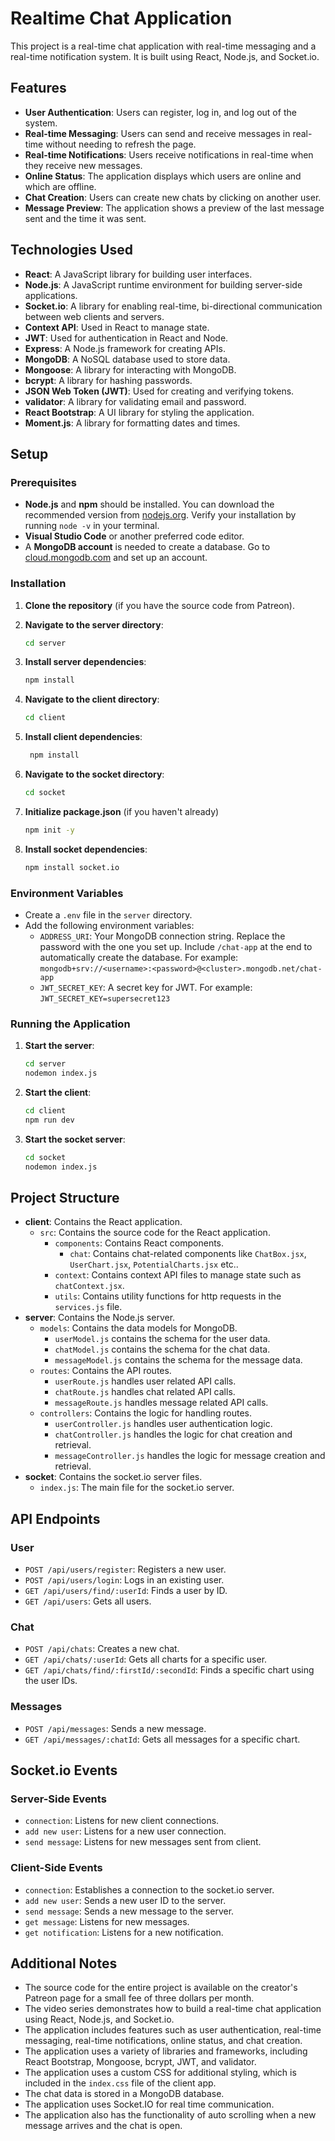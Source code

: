 # Realtime Chat Application

This project is a real-time chat application with real-time messaging and a real-time notification system. It is built using React, Node.js, and Socket.io.

## Features

*   **User Authentication**: Users can register, log in, and log out of the system.
*   **Real-time Messaging**: Users can send and receive messages in real-time without needing to refresh the page.
*   **Real-time Notifications**: Users receive notifications in real-time when they receive new messages.
*   **Online Status**: The application displays which users are online and which are offline.
*   **Chat Creation**: Users can create new chats by clicking on another user.
*  **Message Preview**: The application shows a preview of the last message sent and the time it was sent.

## Technologies Used

*   **React**: A JavaScript library for building user interfaces.
*   **Node.js**: A JavaScript runtime environment for building server-side applications.
*   **Socket.io**: A library for enabling real-time, bi-directional communication between web clients and servers.
*   **Context API**: Used in React to manage state.
*   **JWT**: Used for authentication in React and Node.
*   **Express**: A Node.js framework for creating APIs.
*   **MongoDB**: A NoSQL database used to store data.
*   **Mongoose**: A library for interacting with MongoDB.
*   **bcrypt**: A library for hashing passwords.
*   **JSON Web Token (JWT)**: Used for creating and verifying tokens.
*   **validator**: A library for validating email and password.
*   **React Bootstrap**: A UI library for styling the application.
*   **Moment.js**: A library for formatting dates and times.

## Setup

### Prerequisites

*   **Node.js** and **npm** should be installed. You can download the recommended version from [nodejs.org](https://nodejs.org). Verify your installation by running `node -v` in your terminal.
*   **Visual Studio Code** or another preferred code editor.
*   A **MongoDB account** is needed to create a database. Go to [cloud.mongodb.com](https://cloud.mongodb.com) and set up an account.

### Installation

1.  **Clone the repository** (if you have the source code from Patreon).

2.  **Navigate to the server directory**:
    ```bash
    cd server
    ```

3.  **Install server dependencies**:
    ```bash
    npm install
    ```

4.  **Navigate to the client directory**:
    ```bash
    cd client
    ```

5. **Install client dependencies**:
    ```bash
     npm install
   ```

6.  **Navigate to the socket directory**:
    ```bash
    cd socket
    ```

7.  **Initialize package.json** (if you haven't already)
    ```bash
    npm init -y
    ```
8.  **Install socket dependencies**:
    ```bash
    npm install socket.io
    ```
    
### Environment Variables

*   Create a `.env` file in the `server` directory.
*   Add the following environment variables:
    *   `ADDRESS_URI`: Your MongoDB connection string. Replace the password with the one you set up. Include `/chat-app` at the end to automatically create the database. For example: `mongodb+srv://<username>:<password>@<cluster>.mongodb.net/chat-app`
    *   `JWT_SECRET_KEY`: A secret key for JWT. For example: `JWT_SECRET_KEY=supersecret123`

### Running the Application

1.  **Start the server**:
    ```bash
    cd server
    nodemon index.js
    ```
2.  **Start the client**:
    ```bash
    cd client
    npm run dev
    ```
3.  **Start the socket server**:
    ```bash
    cd socket
    nodemon index.js
    ```

## Project Structure

*   **client**: Contains the React application.
    *   `src`: Contains the source code for the React application.
        *   `components`: Contains React components.
            *   `chat`: Contains chat-related components like `ChatBox.jsx`, `UserChart.jsx`, `PotentialCharts.jsx` etc..
        *   `context`: Contains context API files to manage state such as `chatContext.jsx`.
        * `utils`: Contains utility functions for http requests in the `services.js` file.
*   **server**: Contains the Node.js server.
    *   `models`: Contains the data models for MongoDB.
         * `userModel.js` contains the schema for the user data.
         * `chatModel.js` contains the schema for the chat data.
         * `messageModel.js` contains the schema for the message data.
    *   `routes`: Contains the API routes.
        * `userRoute.js` handles user related API calls.
        * `chatRoute.js` handles chat related API calls.
        * `messageRoute.js` handles message related API calls.
    *   `controllers`: Contains the logic for handling routes.
        *  `userController.js` handles user authentication logic.
        * `chatController.js` handles the logic for chat creation and retrieval.
        * `messageController.js` handles the logic for message creation and retrieval.
*   **socket**: Contains the socket.io server files.
    *   `index.js`: The main file for the socket.io server.

## API Endpoints

### User
*   `POST /api/users/register`: Registers a new user.
*   `POST /api/users/login`: Logs in an existing user.
*  `GET /api/users/find/:userId`: Finds a user by ID.
*   `GET /api/users`: Gets all users.

### Chat
*   `POST /api/chats`: Creates a new chat.
*   `GET /api/chats/:userId`: Gets all charts for a specific user.
* `GET /api/chats/find/:firstId/:secondId`: Finds a specific chart using the user IDs.

### Messages
*   `POST /api/messages`: Sends a new message.
*   `GET /api/messages/:chatId`: Gets all messages for a specific chart.

## Socket.io Events

### Server-Side Events
*   `connection`: Listens for new client connections.
*   `add new user`: Listens for a new user connection.
*   `send message`: Listens for new messages sent from client.

### Client-Side Events
*   `connection`: Establishes a connection to the socket.io server.
* `add new user`: Sends a new user ID to the server.
*   `send message`: Sends a new message to the server.
*   `get message`: Listens for new messages.
*   `get notification`: Listens for a new notification.

## Additional Notes
*   The source code for the entire project is available on the creator's Patreon page for a small fee of three dollars per month.
*   The video series demonstrates how to build a real-time chat application using React, Node.js, and Socket.io.
*   The application includes features such as user authentication, real-time messaging, real-time notifications, online status, and chat creation.
*   The application uses a variety of libraries and frameworks, including React Bootstrap, Mongoose, bcrypt, JWT, and validator.
*   The application uses a custom CSS for additional styling, which is included in the `index.css` file of the client app.
* The chat data is stored in a MongoDB database.
* The application uses Socket.IO for real time communication.
* The application also has the functionality of auto scrolling when a new message arrives and the chat is open.


